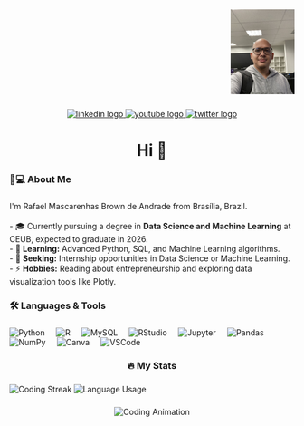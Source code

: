 <div align="right">
  <img height="150" src="https://github.com/Rafafelbrown/python/blob/master/736620082836529794.jpg"  />
</div>

###

<div align="center">
  <a href="[YOUR_LINKEDIN_URL]">
    <img src="https://img.shields.io/static/v1?message=LinkedIn&logo=linkedin&label=&color=0077B5&logoColor=white&labelColor=&style=for-the-badge" height="25" alt="linkedin logo" />
  </a>
  <a href="[YOUR_YOUTUBE_URL]">
    <img src="https://img.shields.io/static/v1?message=Youtube&logo=youtube&label=&color=FF0000&logoColor=white&labelColor=&style=for-the-badge" height="25" alt="youtube logo" />
  </a>
  <a href="[YOUR_TWITTER_URL]">
    <img src="https://img.shields.io/static/v1?message=Twitter&logo=twitter&label=&color=1DA1F2&logoColor=white&labelColor=&style=for-the-badge" height="25" alt="twitter logo" />
  </a>
</div>

###

<h1 align="center">Hi 👋</h1>

###

<h3 align="left">👨💻 About Me</h3>

###

<p align="left">
  I'm Rafael Mascarenhas Brown de Andrade from Brasília, Brazil.<br><br>
  - 🎓 Currently pursuing a degree in <strong>Data Science and Machine Learning</strong> at CEUB, expected to graduate in 2026.<br>
  - 🌱 <strong>Learning:</strong> Advanced Python, SQL, and Machine Learning algorithms.<br>
  - 💼 <strong>Seeking:</strong> Internship opportunities in Data Science or Machine Learning.<br>
  - ⚡ <strong>Hobbies:</strong> Reading about entrepreneurship and exploring data visualization tools like Plotly.
</p>

###

<h3 align="left">🛠 Languages & Tools</h3>

###

<div align="left">
  <img src="https://cdn.jsdelivr.net/gh/devicons/devicon/icons/python/python-original.svg" height="40" alt="Python" title="Python" />
  <img width="12" />
  <img src="https://cdn.jsdelivr.net/gh/devicons/devicon/icons/r/r-original.svg" height="40" alt="R" title="R" />
  <img width="12" />
  <img src="https://cdn.jsdelivr.net/gh/devicons/devicon/icons/mysql/mysql-original.svg" height="40" alt="MySQL" title="MySQL" />
  <img width="12" />
  <img src="https://cdn.jsdelivr.net/gh/devicons/devicon/icons/rstudio/rstudio-original.svg" height="40" alt="RStudio" title="RStudio" />
  <img width="12" />
  <img src="https://cdn.jsdelivr.net/gh/devicons/devicon/icons/jupyter/jupyter-original.svg" height="40" alt="Jupyter" title="Jupyter" />
  <img width="12" />
  <img src="https://cdn.jsdelivr.net/gh/devicons/devicon/icons/pandas/pandas-original.svg" height="40" alt="Pandas" title="Pandas" />
  <img width="12" />
  <img src="https://cdn.jsdelivr.net/gh/devicons/devicon/icons/numpy/numpy-original.svg" height="40" alt="NumPy" title="NumPy" />
  <img width="12" />
  <img src="https://cdn.jsdelivr.net/gh/devicons/devicon/icons/canva/canva-original.svg" height="40" alt="Canva" title="Canva" />
  <img width="12" />
  <img src="https://cdn.jsdelivr.net/gh/devicons/devicon/icons/vscode/vscode-original.svg" height="40" alt="VSCode" title="VSCode" />
</div>

###

<h3 align="center">🔥 My Stats</h3>

###

<div align="left">
  <img src="https://streak-stats.demolab.com?user=Rafafelbrown&locale=en&mode=daily&theme=dark&hide_border=false&border_radius=5&order=3" height="220" alt="Coding Streak" />
  <img src="https://github-readme-stats.vercel.app/api/top-langs?username=Rafafelbrown&locale=en&hide_title=true&layout=compact&card_width=320&langs_count=5&theme=dracula&hide_border=true&order=2" height="150" alt="Language Usage" />
</div>

###

<div align="center">
  <img height="200" src="https://i.imgflip.com/65efzo.gif" alt="Coding Animation" />
</div>
<!---
Rafafelbrown/Rafafelbrown is a ✨ special ✨ repository because its `README.md` (this file) appears on your GitHub profile.
You can click the Preview link to take a look at your changes.
--->
